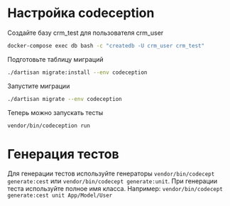 # Настройка codeception
Создайте базу crm_test для пользователя crm_user 
```bash
docker-compose exec db bash -c "createdb -U crm_user crm_test"
```
Подготовьте таблицу миграций 
```bash
./dartisan migrate:install --env codeception
```
Запустите миграции 
```bash
./dartisan migrate --env codeception
```
Теперь можно запускать тесты
```bash
vendor/bin/codeception run
```

# Генерация тестов
Для генерации тестов используйте генераторы `vendor/bin/codecept generate:cest`
или `vendor/bin/codecept generate:unit`. При генерации теста используйте
полное имя класса. Например:
`vendor/bin/codecept generate:cest unit App/Model/User`
